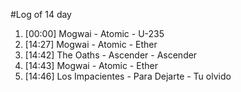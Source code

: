 #Log of 14 day

1. [00:00] Mogwai - Atomic - U-235
1. [14:27] Mogwai - Atomic - Ether
1. [14:42] The Oaths - Ascender - Ascender
1. [14:43] Mogwai - Atomic - Ether
1. [14:46] Los Impacientes - Para Dejarte - Tu olvido
